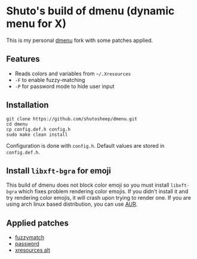 # Shuto's build of dmenu (dynamic menu for X)

This is my personal [dmenu](https://tools.suckless.org/dmenu/) fork with some patches applied.

## Features

+ Reads colors and variables from `~/.Xresources`
+ `-F` to enable fuzzy-matching
+ `-P` for password mode to hide user input

## Installation

```
git clone https://github.com/shutosheep/dmenu.git
cd dmenu
cp config.def.h config.h
sudo make clean install
```

Configuration is done with `config.h`. Default values are stored in `config.def.h`.

## Install `libxft-bgra` for emoji

This build of dmenu does not block color emoji so you must install `libxft-bgra` which fixes problem rendering color emojis. If you didn't install it and try rendering color emojis, it will crash upon trying to render one. If you are using arch linux based distribution, you can use [AUR](https://aur.archlinux.org/packages/libxft-bgra).

## Applied patches

+ [fuzzymatch](https://tools.suckless.org/dmenu/patches/fuzzymatch/)
+ [password](https://tools.suckless.org/dmenu/patches/password/)
+ [xresources alt](https://tools.suckless.org/dmenu/patches/xresources-alt/)
